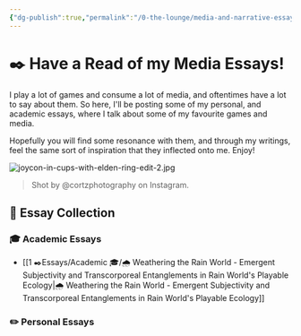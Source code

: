 ```yaml
---
{"dg-publish":true,"permalink":"/0-the-lounge/media-and-narrative-essays/","created":"2025-07-03T12:16:12.792+02:00","updated":"2025-07-03T12:39:57.073+02:00"}
---
```


# ✒️ Have a Read of my Media Essays!

I play a lot of games and consume a lot of media, and oftentimes have a lot to say about them. So here, I'll be posting some of my personal, and academic essays, where I talk about some of my favourite games and media.

Hopefully you will find some resonance with them, and through my writings, feel the same sort of inspiration that they inflected onto me. Enjoy!

![joycon-in-cups-with-elden-ring-edit-2.jpg](/img/user/joycon-in-cups-with-elden-ring-edit-2.jpg) 

> Shot by @cortzphotography on Instagram.

## 📝 Essay Collection

### 🎓 Academic Essays 

- [[1 ✒️Essays/Academic 🎓/🌧️ Weathering the Rain World - Emergent Subjectivity and Transcorporeal Entanglements in Rain World's Playable Ecology\|🌧️ Weathering the Rain World - Emergent Subjectivity and Transcorporeal Entanglements in Rain World's Playable Ecology]]

### ✏️ Personal Essays